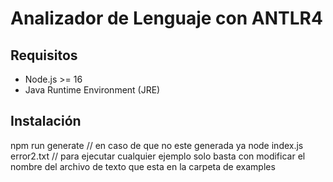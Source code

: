 # Analizador de Lenguaje con ANTLR4

## Requisitos
- Node.js >= 16
- Java Runtime Environment (JRE)

## Instalación
npm run generate // en caso de que no este generada ya
node index.js error2.txt   // para ejecutar cualquier ejemplo solo basta con modificar el nombre del archivo de texto que esta en la carpeta de examples
